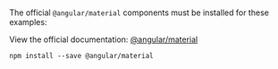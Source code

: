 # [<md-progress-bar>](https://material.angular.io)

The official `@angular/material` components must be installed for these examples:

View the official documentation: [@angular/material](https://github.com/angular/material2/tree/master/src/components/progress-bar)
 
```
npm install --save @angular/material
```
